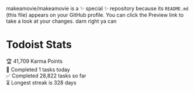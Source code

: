 makeamovie/makeamovie is a ✨ special ✨ repository because its `README.md` (this file) appears on your GitHub profile.
You can click the Preview link to take a look at your changes. darn right ya can

# Todoist Stats

<!-- TODO-IST:START -->
🏆  41,709 Karma Points           
🌸  Completed 1 tasks today           
✅  Completed 28,822 tasks so far           
⏳  Longest streak is 328 days
<!-- TODO-IST:END -->
